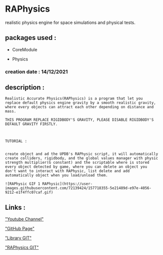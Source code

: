 # RAPhysics
realistic physics engine for space simulations and physical tests.

## packages used :

- CoreModule

- Physics

### creation date : 14/12/2021

## description :
```
Realistic Accurate Physics(RAPhysics) is a program that let you replace default physics engine gravity by a smooth realistic gravity, where every objects can attract each other depending on distance and mass.

THIS PROGRAM REPLACE RIGIDBODY'S GRAVITY, PLEASE DISABLE RIGIDBODY'S DEFAULT GRAVITY FIRSTLY.



TUTORIAL : 


create object and ad the UPDB's RAPhysic script, it will automatically create colliders, rigidbody, and the global values manager with physic strength multiplier(G constant) and the scriptable where is stored every object detected by game, where you can delete an object you don't want to interact with RAPhysic, list delete and add automatically object when you load/unload them.

![RAPhysic GIF 1 RAPhysic](https://user-images.githubusercontent.com/72139424/157718355-5e21489d-e97e-4056-9212-e1f4ffc07caf.gif)

```

## Links :
["Youtube Channel"](https://www.youtube.com/channel/UC-_DDdI316_BYs7HlO260OA)

["GitHub Page"](https://github.com/Light974-M)

["Library GIT"](https://github.com/Light974-M/UnityPersonalDataBank)

["RAPhysics GIT"](https://github.com/Light974-M/UnityPersonalDataBank/tree/main/Physics/RAPhysic)

